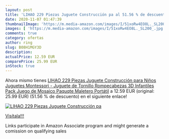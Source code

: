```yaml
---
layout: post
title: 'LIHAO 229 Piezas Juguete Construcción pa al 51.56 % de descuento'
date: 2020-11-07 01:47:39
thumbnailImage: 'https://m.media-amazon.com/images/I/51xoRw4EO8L._SL200_.jpg'
images: [ 'https://m.media-amazon.com/images/I/51xoRw4EO8L._SL200_.jpg' ]
comments: true
category: ofertas
author: ring
slug: B08H1MGY3D
description:
actualPrice: 12.59 EUR
comparePrice: 25.99 EUR
inStock: true
---
```


Ahora mismo tienes [LIHAO 229 Piezas Juguete Construcción para Niños Juguetes Montessori - Juguete de Tornillo Rompecabezas 3D Infantiles  Pack Juego de Mosaico Paquqte Maletero Portátil](https://www.amazon.es/dp/B08H1MGY3D/?tag=tolees-21) a 12.59 EUR (original: 25.99 EUR) (51.56 %  de descuento) en el siguiente enlace!

[![LIHAO 229 Piezas Juguete Construcción pa](https://m.media-amazon.com/images/I/51xoRw4EO8L._SL200_.jpg)](https://www.amazon.es/dp/B08H1MGY3D/?tag=tolees-21)

[Visítala!!!](https://www.amazon.es/dp/B08H1MGY3D/?tag=tolees-21)

Links participate in Amazon Associate program and might generate a comission on qualifying sales
